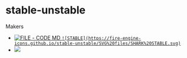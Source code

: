 # stable-unstable
Makers
- [![FILE](https://fire-engine-icons.github.io/stable-unstable/SVG%20files/SHARK%20STABLE.svg) - CODE MD ```![STABLE](https://fire-engine-icons.github.io/stable-unstable/SVG%20files/SHARK%20STABLE.svg)```](https://fire-engine-icons.github.io/stable-unstable/SVG%20files/SHARK%20STABLE.svg)
- [![](https://fire-engine-icons.github.io/stable-unstable/SVG%20files/SHARK%20UNSTABLE.svg)](https://fire-engine-icons.github.io/stable-unstable/SVG%20files/SHARK%20UNSTABLE.svg)
